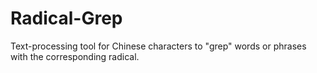 # Radical-Grep
Text-processing tool for Chinese characters to "grep" words or phrases with the corresponding radical.
